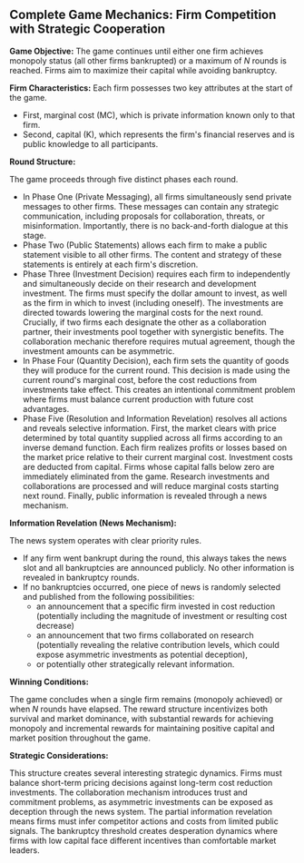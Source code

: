 ## Complete Game Mechanics: Firm Competition with Strategic Cooperation

**Game Objective:** The game continues until either one firm achieves monopoly status (all other firms bankrupted) or a maximum of $N$ rounds is reached. Firms aim to maximize their capital while avoiding bankruptcy.

**Firm Characteristics:** Each firm possesses two key attributes at the start of the game. 
- First, marginal cost (MC), which is private information known only to that firm. 
- Second, capital (K), which represents the firm's financial reserves and is public knowledge to all participants.

**Round Structure:**

The game proceeds through five distinct phases each round.
- In Phase One (Private Messaging), all firms simultaneously send private messages to other firms. These messages can contain any strategic communication, including proposals for collaboration, threats, or misinformation. Importantly, there is no back-and-forth dialogue at this stage.
- Phase Two (Public Statements) allows each firm to make a public statement visible to all other firms. The content and strategy of these statements is entirely at each firm's discretion.
- Phase Three (Investment Decision) requires each firm to independently and simultaneously decide on their research and development investment. The firms must specify the dollar amount to invest, as well as the firm in which to invest (including oneself). The investments are directed towards lowering the marginal costs for the next round. Crucially, if two firms each designate the other as a collaboration partner, their investments pool together with synergistic benefits. The collaboration mechanic therefore requires mutual agreement, though the investment amounts can be asymmetric.
- In Phase Four (Quantity Decision), each firm sets the quantity of goods they will produce for the current round. This decision is made using the current round's marginal cost, before the cost reductions from investments take effect. This creates an intentional commitment problem where firms must balance current production with future cost advantages.
- Phase Five (Resolution and Information Revelation) resolves all actions and reveals selective information. First, the market clears with price determined by total quantity supplied across all firms according to an inverse demand function. Each firm realizes profits or losses based on the market price relative to their current marginal cost. Investment costs are deducted from capital. Firms whose capital falls below zero are immediately eliminated from the game. Research investments and collaborations are processed and will reduce marginal costs starting next round. Finally, public information is revealed through a news mechanism.

**Information Revelation (News Mechanism):**

The news system operates with clear priority rules. 
- If any firm went bankrupt during the round, this always takes the news slot and all bankruptcies are announced publicly. No other information is revealed in bankruptcy rounds.
- If no bankruptcies occurred, one piece of news is randomly selected and published from the following possibilities: 
	- an announcement that a specific firm invested in cost reduction (potentially including the magnitude of investment or resulting cost decrease)
	- an announcement that two firms collaborated on research (potentially revealing the relative contribution levels, which could expose asymmetric investments as potential deception), 
	- or potentially other strategically relevant information.

**Winning Conditions:**

The game concludes when a single firm remains (monopoly achieved) or when $N$ rounds have elapsed. The reward structure incentivizes both survival and market dominance, with substantial rewards for achieving monopoly and incremental rewards for maintaining positive capital and market position throughout the game.

**Strategic Considerations:**

This structure creates several interesting strategic dynamics. Firms must balance short-term pricing decisions against long-term cost reduction investments. The collaboration mechanism introduces trust and commitment problems, as asymmetric investments can be exposed as deception through the news system. The partial information revelation means firms must infer competitor actions and costs from limited public signals. The bankruptcy threshold creates desperation dynamics where firms with low capital face different incentives than comfortable market leaders.

